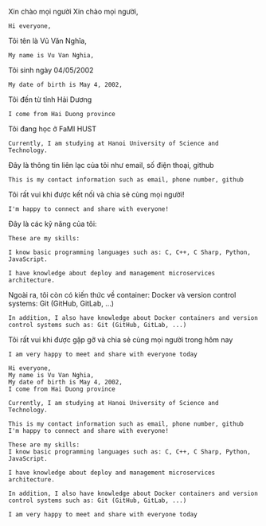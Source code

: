 Xin chào mọi người
Xin chào mọi người,

```
Hi everyone,
```

Tôi tên là Vũ Văn Nghĩa,

```
My name is Vu Van Nghia,
```

Tôi sinh ngày 04/05/2002

```
My date of birth is May 4, 2002,
```

Tôi đến từ tỉnh Hải Dương

```
I come from Hai Duong province
```

Tôi đang học ở FaMI HUST

```
Currently, I am studying at Hanoi University of Science and Technology.
```

Đây là thông tin liên lạc của tôi như email, số điện thoại, github

```
This is my contact information such as email, phone number, github
```

Tôi rất vui khi được kết nối và chia sẻ cùng mọi người!

```
I'm happy to connect and share with everyone!
```

Đây là các kỹ năng của tôi:

```
These are my skills:
```

```
I know basic programming languages such as: C, C++, C Sharp, Python, JavaScript.
```

```
I have knowledge about deploy and management microservices architecture.
```

Ngoài ra, tôi còn có kiến thức về container: Docker và version control systems: Git (GitHub, GitLab, ...)

```
In addition, I also have knowledge about Docker containers and version control systems such as: Git (GitHub, GitLab, ...)
```

Tôi rất vui khi được gặp gỡ và chia sẻ cùng mọi người trong hôm nay

```
I am very happy to meet and share with everyone today
```

```
Hi everyone,
My name is Vu Van Nghia,
My date of birth is May 4, 2002,
I come from Hai Duong province

Currently, I am studying at Hanoi University of Science and Technology.

This is my contact information such as email, phone number, github
I'm happy to connect and share with everyone!

These are my skills:
I know basic programming languages such as: C, C++, C Sharp, Python, JavaScript.

I have knowledge about deploy and management microservices architecture.

In addition, I also have knowledge about Docker containers and version control systems such as: Git (GitHub, GitLab, ...)

I am very happy to meet and share with everyone today
```